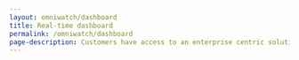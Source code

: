 ```yaml
---
layout: omniwatch/dashboard
title: Real-time dashboard
permalink: /omniwatch/dashboard
page-description: Customers have access to an enterprise centric solution via any internet enabled device. Multiple customer end users have their own secure web portals in order to view sensor readings and much more.
---
```

